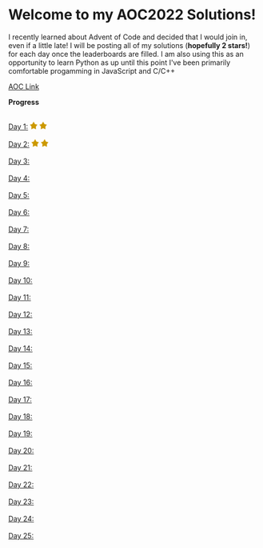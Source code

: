 <h1> Welcome to my AOC2022 Solutions!</h1>
<p>I recently learned about Advent of Code and decided that I would join in, even if a little late! I will be posting all of my solutions (<strong>hopefully 2 stars!</strong>) for each day once the leaderboards are filled. I am also using this as an opportunity to learn Python as up until this point I've been primarily comfortable progamming in JavaScript and C/C++</p>

[AOC Link](https://adventofcode.com/)

<strong>Progress</strong><br></br>

[Day 1:](https://github.com/LogPRose/AOC2022/tree/master/day1) <img src="assets/star.png" alt="drawing" width="15" height="15"/> <img src="assets/star.png" alt="drawing" width="15" height="15"/><br></br>
[Day 2:](https://github.com/LogPRose/AOC2022/tree/master/day2) <img src="assets/star.png" alt="drawing" width="15" height="15"/> <img src="assets/star.png" alt="drawing" width="15" height="15"/><br></br>
[Day 3:](https://github.com/LogPRose/AOC2022/tree/master/day3)<br></br>
[Day 4:](https://github.com/LogPRose/AOC2022/tree/master/day4)<br></br>
[Day 5:](https://github.com/LogPRose/AOC2022/tree/master/day5)<br></br>
[Day 6:](https://github.com/LogPRose/AOC2022/tree/master/day6)<br></br>
[Day 7:](https://github.com/LogPRose/AOC2022/tree/master/day7)<br></br>
[Day 8:](https://github.com/LogPRose/AOC2022/tree/master/day8)<br></br>
[Day 9:](https://github.com/LogPRose/AOC2022/tree/master/day9)<br></br>
[Day 10:](https://github.com/LogPRose/AOC2022/tree/master/day10)<br></br>
[Day 11:](https://github.com/LogPRose/AOC2022/tree/master/day11)<br></br>
[Day 12:](https://github.com/LogPRose/AOC2022/tree/master/day12)<br></br>
[Day 13:](https://github.com/LogPRose/AOC2022/tree/master/day13)<br></br>
[Day 14:](https://github.com/LogPRose/AOC2022/tree/master/day14)<br></br>
[Day 15:](https://github.com/LogPRose/AOC2022/tree/master/day15)<br></br>
[Day 16:](https://github.com/LogPRose/AOC2022/tree/master/day16)<br></br>
[Day 17:](https://github.com/LogPRose/AOC2022/tree/master/day17)<br></br>
[Day 18:](https://github.com/LogPRose/AOC2022/tree/master/day18)<br></br>
[Day 19:](https://github.com/LogPRose/AOC2022/tree/master/day19)<br></br>
[Day 20:](https://github.com/LogPRose/AOC2022/tree/master/day20)<br></br>
[Day 21:](https://github.com/LogPRose/AOC2022/tree/master/day21)<br></br>
[Day 22:](https://github.com/LogPRose/AOC2022/tree/master/day22)<br></br>
[Day 23:](https://github.com/LogPRose/AOC2022/tree/master/day23)<br></br>
[Day 24:](https://github.com/LogPRose/AOC2022/tree/master/day24)<br></br>
[Day 25:](https://github.com/LogPRose/AOC2022/tree/master/day25)<br></br>
